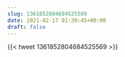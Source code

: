 ```yaml
---
slug: 1361852804684525569
date: 2021-02-17 01:39:45+00:00
draft: false
---
```


{{< tweet 1361852804684525569 >}}
